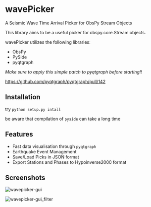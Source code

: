 # wavePicker
A Seismic Wave Time Arrival Picker for ObsPy Stream Objects

This library aims to be a useful picker for obspy.core.Stream objects.

wavePicker utilizes the following libraries:
* ObsPy
* PySide
* pyqtgraph

*Make sure to apply this simple patch to pyqtgraph before starting!!*

https://github.com/pyqtgraph/pyqtgraph/pull/142

## Installation

try `python setup.py intall`

be aware that compilation of `pyside` can take a long time

## Features

* Fast data visualisation through `pyqtgraph`
* Earthquake Event Management
* Save/Load Picks in JSON format
* Export Stations and Phases to Hypoinverse2000 format

## Screenshots
![wavepicker-gui](https://cloud.githubusercontent.com/assets/4992805/5938686/82c7adb2-a70e-11e4-911a-67137247642e.png)

![wavepicker-gui_filter](https://cloud.githubusercontent.com/assets/4992805/5938703/a5e530d0-a70e-11e4-9f95-b9679813b09c.png)
